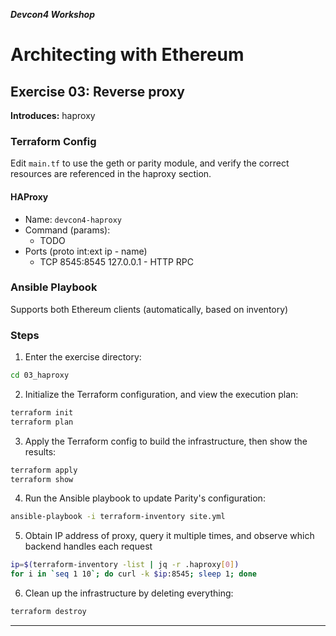 ***Devcon4 Workshop***
# Architecting with Ethereum
## Exercise 03: Reverse proxy

**Introduces:** haproxy

### Terraform Config
Edit `main.tf` to use the geth or parity module, and verify the correct resources are referenced in the haproxy section.

#### HAProxy
- Name: `devcon4-haproxy`
- Command (params):
  - TODO
- Ports (proto int:ext ip - name)
  - TCP 8545:8545 127.0.0.1 - HTTP RPC

### Ansible Playbook
Supports both Ethereum clients (automatically, based on inventory)

### Steps

1. Enter the exercise directory:
```bash
cd 03_haproxy
```

2. Initialize the Terraform configuration, and view the execution plan:
```bash
terraform init
terraform plan
```

3. Apply the Terraform config to build the infrastructure, then show the results:
```bash
terraform apply
terraform show
```
    
4. Run the Ansible playbook to update Parity's configuration:
```bash
ansible-playbook -i terraform-inventory site.yml
```

5. Obtain IP address of proxy, query it multiple times, and observe which backend handles each request
```bash
ip=$(terraform-inventory -list | jq -r .haproxy[0])
for i in `seq 1 10`; do curl -k $ip:8545; sleep 1; done    
```

6. Clean up the infrastructure by deleting everything:
```bash
terraform destroy
```

---
